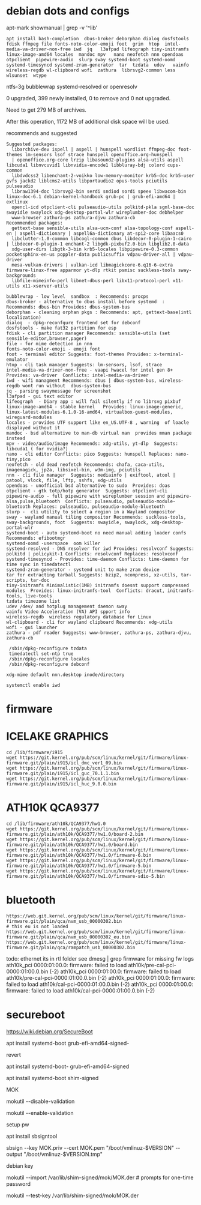 
# debian dots and configs

apt-mark showmanual | grep -v '^lib'

```
apt install bash-completion  dbus-broker deborphan dialog dosfstools fdisk ffmpeg file fonts-noto-color-emoji foot  grim  htop  intel-media-va-driver-non-free iwd  jq   l3afpad lifeograph tiny-initramfs linux-image-amd64 locales  mandoc mpv   nano neofetch nnn opendoas otpclient  pipewire-audio  slurp sway systemd-boot systemd-oomd  systemd-timesyncd systemd-zram-generator  tar  tzdata  udev   vainfo  wireless-regdb wl-clipboard wofi  zathura  librsvg2-common less wlsunset  wtype
```

ntfs-3g  bubblewrap  systemd-resolved or openresolv 

0 upgraded, 399 newly installed, 0 to remove and 0 not upgraded.

Need to get 279 MB of archives.

After this operation, 1172 MB of additional disk space will be used.


recommends and suggested 
```
Suggested packages:
  libarchive-dev ispell | aspell | hunspell wordlist ffmpeg-doc foot-themes lm-sensors lsof strace hunspell openoffice.org-hunspell
  | openoffice.org-core lrzip libasound2-plugins alsa-utils aspell libcuda1 libnvcuvid1 libnvidia-encode1 libbluray-bdj colord cups-common
  libdvdcss2 libenchant-2-voikko low-memory-monitor krb5-doc krb5-user gvfs jackd2 liblcms2-utils libportaudio2 opus-tools pciutils pulseaudio
  libraw1394-doc librsvg2-bin serdi sndiod sordi speex libwacom-bin linux-doc-6.1 debian-kernel-handbook grub-pc | grub-efi-amd64 | extlinux
  opencl-icd otpclient-cli pulseaudio-utils polkitd-pkla sgml-base-doc swayidle swaylock xdg-desktop-portal-wlr wireplumber-doc debhelper
  www-browser zathura-ps zathura-djvu zathura-cb
Recommended packages:
  gettext-base sensible-utils alsa-ucm-conf alsa-topology-conf aspell-en | aspell-dictionary | aspell6a-dictionary at-spi2-core libaacs0
  libclutter-1.0-common libcogl-common dbus libdecor-0-plugin-1-cairo | libdecor-0-plugin-1 enchant-2 libgdk-pixbuf2.0-bin libglib2.0-data
  xdg-user-dirs libgtk-3-bin krb5-locales libpipewire-0.3-common pocketsphinx-en-us poppler-data publicsuffix vdpau-driver-all | vdpau-driver
  mesa-vulkan-drivers | vulkan-icd libmagickcore-6.q16-6-extra firmware-linux-free apparmor yt-dlp rtkit psmisc suckless-tools sway-backgrounds
  libfile-mimeinfo-perl libnet-dbus-perl libx11-protocol-perl x11-utils x11-xserver-utils

```

```
bubblewrap - low level  sandbox  : Recommends: procps  
dbus-broker - alternative to dbus install before systemd  :  Recommends: dbus-bin Provides: dbus-system-bus   
deborphan - cleaning orphan pkgs : Recommends: apt, gettext-base(intl localization)  
dialog  - dpkg-reconfgure frontend set for debconf  
dosfstools - make fat32 partition for esp  
fdisk - cli partition manager Recommends: sensible-utils (set sensible-editor,browser,pager)  
file - for mime detection in nnn  
fonts-noto-color-emoji - emoji font  
foot - terminal editor Suggests: foot-themes Provides: x-terminal-emulator    
htop - cli task manager Suggests: lm-sensors, lsof, strace  
intel-media-va-driver-non-free - vaapi hwacel for intel gen 8+   Provides: va-driver  Conflicts: intel-media-va-driver  
iwd - wifi managment Recommends: dbus | dbus-system-bus, wireless-regdb wont run without  dbus-system-bus   
jq - parsing swaymessage for screenshot   
l3afpad - gui text editor   
lifeograph  - Diary app : will fail silently if no librsvg pixbuf  
linux-image-amd64 - stable kernel   Provides: linux-image-generic, linux-latest-modules-6.1.0-16-amd64, virtualbox-guest-modules, wireguard-modules   
locales - provides UTF support like en_US.UTF-8 , warning  of loacle displayed without it   
mandoc - bsd alternative to man-db virtual man  provides mman package instead  
mpv - video/audio/image Recommends: xdg-utils, yt-dlp  Suggests: libcuda1 ( for nvidia?)  
nano - cli editor Conflicts: pico Suggests: hunspell Replaces: nano-tiny,pico   
neofetch - old dead neofetch Recommends: chafa, caca-utils, imagemagick, jp2a, libsixel-bin, w3m-img, pciutils   
nnn - cli file manager  Suggests: mediainfo | exiftool, atool | patool, vlock, file, lftp, sshfs, xdg-utils  
opendoas - unofficial bsd alternative to sudo  Provides: doas  
otpclient - gtk totp/hotp generator  Suggests: otpclient-cli   
pipewire-audio - full pipewire with wireplumber session and pipewire-alsa,pulse,bluetooth  Conflicts: pulseaudio, pulseaudio-module-bluetooth Replaces: pulseaudio, pulseaudio-module-bluetooth  
slurp -  cli utility to select a region in a Wayland compositor  
sway - wayland manual tiling compositor Recommends: suckless-tools, sway-backgrounds, foot  Suggests: swayidle, swaylock, xdg-desktop-portal-wlr  
systemd-boot - auto systemd-boot no need manual adding loader confs Recommends: efibootmgr    
systemd-oomd -userspace  oom killer   
systemd-resolved - DNS resolver for iwd Provides: resolvconf Suggests: polkitd | policykit-1 Conflicts: resolvconf Replaces: resolvconf  
systemd-timesyncd - Provides: time-daemon Conflicts: time-daemon for time sync in timedatectl  
systemd-zram-generator - systemd unit to make zram device  
tar for extracting tarball Suggests: bzip2, ncompress, xz-utils, tar-scripts, tar-doc  
tiny-initramfs Minimalistic(1MB) initramfs doesnt support compressed modules  Provides: linux-initramfs-tool  Conflicts: dracut, initramfs-tools, live-tools  
tzdata timezone list  
udev /dev/ and hotplug management daemon sway   
vainfo Video Acceleration (VA) API spport info  
wireless-regdb  wireless regulatory database for Linux  
wl-clipboard - cli for wayland clipboard Recommends: xdg-utils  
wofi - gui launcher   
zathura - pdf reader Suggests: www-browser, zathura-ps, zathura-djvu, zathura-cb   
```
 
 


```
 /sbin/dpkg-reconfigure tzdata
 timedatectl set-ntp true
 /sbin/dpkg-reconfigure locales
 /sbin/dpkg-reconfigure debconf

```


```
xdg-mime default nnn.desktop inode/directory
``` 

```
systemctl enable iwd
```

# firmware 

# ICELAKE GRAPHICS
```
cd /lib/firmware/i915
wget https://git.kernel.org/pub/scm/linux/kernel/git/firmware/linux-firmware.git/plain/i915/icl_dmc_ver1_09.bin
wget https://git.kernel.org/pub/scm/linux/kernel/git/firmware/linux-firmware.git/plain/i915/icl_guc_70.1.1.bin
wget https://git.kernel.org/pub/scm/linux/kernel/git/firmware/linux-firmware.git/plain/i915/icl_huc_9.0.0.bin
```

# ATH10K QCA9377
```
cd /lib/firmware/ath10k/QCA9377/hw1.0
wget https://git.kernel.org/pub/scm/linux/kernel/git/firmware/linux-firmware.git/plain/ath10k/QCA9377/hw1.0/board-2.bin
wget https://git.kernel.org/pub/scm/linux/kernel/git/firmware/linux-firmware.git/plain/ath10k/QCA9377/hw1.0/board.bin
wget https://git.kernel.org/pub/scm/linux/kernel/git/firmware/linux-firmware.git/plain/ath10k/QCA9377/hw1.0/firmware-6.bin
wget https://git.kernel.org/pub/scm/linux/kernel/git/firmware/linux-firmware.git/plain/ath10k/QCA9377/hw1.0/firmware-5.bin
wget https://git.kernel.org/pub/scm/linux/kernel/git/firmware/linux-firmware.git/plain/ath10k/QCA9377/hw1.0/firmware-sdio-5.bin

```
# bluetooth
```
https://web.git.kernel.org/pub/scm/linux/kernel/git/firmware/linux-firmware.git/plain/qca/nvm_usb_00000302.bin
# this eu is not loaded 
https://web.git.kernel.org/pub/scm/linux/kernel/git/firmware/linux-firmware.git/plain/qca/nvm_usb_00000302_eu.bin
https://web.git.kernel.org/pub/scm/linux/kernel/git/firmware/linux-firmware.git/plain/qca/rampatch_usb_00000302.bin
```

todo:   ethernet its in rtl folder see  dmesg  | grep firmware for missing fw logs
 ath10k_pci 0000:01:00.0: firmware: failed to load ath10k/pre-cal-pci-0000:01:00.0.bin (-2)
ath10k_pci 0000:01:00.0: firmware: failed to load ath10k/pre-cal-pci-0000:01:00.0.bin (-2)
ath10k_pci 0000:01:00.0: firmware: failed to load ath10k/cal-pci-0000:01:00.0.bin (-2)
ath10k_pci 0000:01:00.0: firmware: failed to load ath10k/cal-pci-0000:01:00.0.bin (-2)



# secureboot

https://wiki.debian.org/SecureBoot

apt install systemd-boot grub-efi-amd64-signed-

revert 

apt install systemd-boot- grub-efi-amd64-signed


apt install systemd-boot shim-signed

MOK

mokutil --disable-validation 

 mokutil --enable-validation

 setup pw 

 apt install sbsigntool

 sbsign --key MOK.priv --cert MOK.pem "/boot/vmlinuz-$VERSION" --output "/boot/vmlinuz-$VERSION.tmp"

 debian key

  mokutil --import /var/lib/shim-signed/mok/MOK.der # prompts for one-time password

  mokutil --test-key /var/lib/shim-signed/mok/MOK.der




